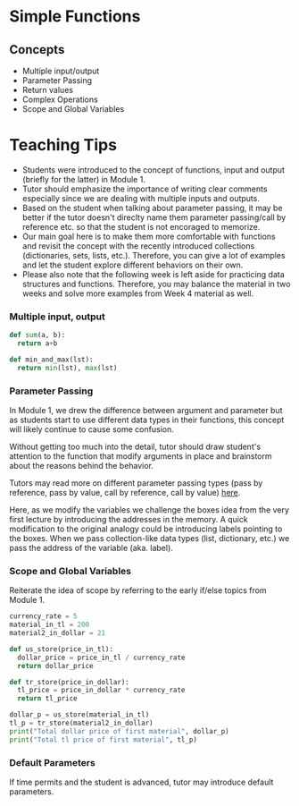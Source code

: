 # Simple Functions

## Concepts

- Multiple input/output
- Parameter Passing
- Return values
- Complex Operations
- Scope and Global Variables


# Teaching Tips

- Students were introduced to the concept of functions, input and output (briefly for the latter) in Module 1.
- Tutor should emphasize the importance of writing clear comments especially since we are dealing with multiple inputs and outputs. 
- Based on the student when talking about parameter passing, it may be better if the tutor doesn't direclty name them parameter passing/call by reference etc. so that the student is not encoraged to memorize. 
- Our main goal here is to make them more comfortable with functions and revisit the concept with the recently introduced collections (dictionaries, sets, lists, etc.). Therefore, you can give a lot of examples and let the student explore different behaviors on their own. 
- Please also note that the following week is left aside for practicing data structures and functions. Therefore, you may balance the material in two weeks and solve more examples from Week 4 material as well.
### Multiple input, output
```python
def sum(a, b):
  return a+b
```

```python
def min_and_max(lst):
  return min(lst), max(lst)
```

### Parameter Passing
In Module 1, we drew the difference between argument and parameter but as students start to use different data types in their functions, this concept will likely continue to cause some confusion.

Without getting too much into the detail, tutor should draw student's attention to the function that modify arguments in place and brainstorm about the reasons behind the behavior. 

Tutors may read more on different parameter passing types (pass by reference, pass by value, call by reference, call by value) [here](https://www.geeksforgeeks.org/pass-by-reference-vs-value-in-python/). 

Here, as we modify the variables  we challenge the boxes idea from the very first lecture by introducing the addresses in the memory. A quick modification to the original analogy could be introducing labels pointing to the boxes. When we pass collection-like data types (list, dictionary, etc.) we pass the address of the variable (aka. label).

### Scope and Global Variables
Reiterate the idea of scope by referring to the early if/else topics from Module 1. 
```python
currency_rate = 5
material_in_tl = 200
material2_in_dollar = 21

def us_store(price_in_tl):
  dollar_price = price_in_tl / currency_rate
  return dollar_price

def tr_store(price_in_dollar):
  tl_price = price_in_dollar * currency_rate
  return tl_price

dollar_p = us_store(material_in_tl)
tl_p = tr_store(material2_in_dollar)
print("Total dollar price of first material", dollar_p)
print("Total tl price of first material", tl_p)
```
### Default Parameters
If time permits and the student is advanced, tutor may introduce default parameters.
